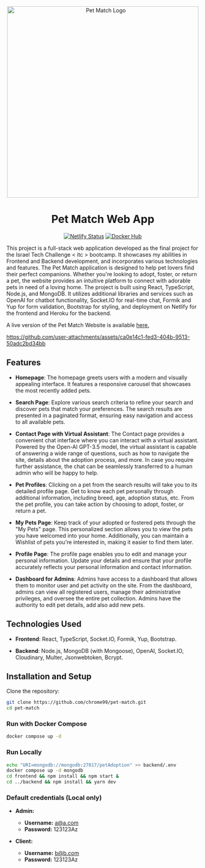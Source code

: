 <div align="center">
  <img src="https://github.com/user-attachments/assets/de90a6f8-f43c-4e8f-bbb3-0caea89f266e" alt="Pet Match Logo" width="500" />
  <h1>Pet Match Web App</h1>
  
  [![Netlify Status](https://api.netlify.com/api/v1/badges/4bb04b6d-881a-4666-9dfc-f4a08562babe/deploy-status)](https://pet-match-app.netlify.app/)
  [![Docker Hub](https://img.shields.io/docker/image-size/chrome99/pet-match/frontend?label=Docker%20Hub&color=green)](https://hub.docker.com/repository/docker/chrome99/pet-match/general)

</div>

This project is a full-stack web application developed as the final project for the Israel Tech Challenge < itc > bootcamp. It showcases my abilities in Frontend and Backend development, and incorporates various technologies and features. The Pet Match application is designed to help pet lovers find their perfect companions. Whether you're looking to adopt, foster, or return a pet, the website provides an intuitive platform to connect with adorable pets in need of a loving home. The project is built using React, TypeScript, Node.js, and MongoDB. It utilizes additional libraries and services such as OpenAI for chatbot functionality, Socket.IO for real-time chat, Formik and Yup for form validation, Bootstrap for styling, and deployment on Netlify for the frontend and Heroku for the backend.

A live version of the Pet Match Website is available [here.](https://pet-match-app.netlify.app/)

https://github.com/user-attachments/assets/ca0e14c1-fed3-404b-9513-50adc2bd34bb

## Features

- **Homepage**: The homepage greets users with a modern and visually appealing interface. It features a responsive carousel that showcases the most recently added pets.

- **Search Page**: Explore various search criteria to refine your search and discover pets that match your preferences. The search results are presented in a paginated format, ensuring easy navigation and access to all available pets.

- **Contact Page with Virtual Assistant**: The Contact page provides a convenient chat interface where you can interact with a virtual assistant. Powered by the Open-AI GPT-3.5 model, the virtual assistant is capable of answering a wide range of questions, such as how to navigate the site, details about the adoption process, and more. In case you require further assistance, the chat can be seamlessly transferred to a human admin who will be happy to help.

- **Pet Profiles**: Clicking on a pet from the search results will take you to its detailed profile page. Get to know each pet personally through additional information, including breed, age, adoption status, etc. From the pet profile, you can take action by choosing to adopt, foster, or return a pet.

- **My Pets Page**: Keep track of your adopted or fostered pets through the "My Pets" page. This personalized section allows you to view the pets you have welcomed into your home. Additionally, you can maintain a Wishlist of pets you're interested in, making it easier to find them later.

- **Profile Page**: The profile page enables you to edit and manage your personal information. Update your details and ensure that your profile accurately reflects your personal information and contact information.

- **Dashboard for Admins**: Admins have access to a dashboard that allows them to monitor user and pet activity on the site. From the dashboard, admins can view all registered users, manage their administrative privileges, and oversee the entire pet collection. Admins have the authority to edit pet details, add also add new pets.

## Technologies Used

- **Frontend**: React, TypeScript, Socket.IO, Formik, Yup, Bootstrap.

- **Backend**: Node.js, MongoDB (with Mongoose), OpenAI, Socket.IO, Cloudinary, Multer, Jsonwebtoken, Bcrypt.

## Installation and Setup

Clone the repository:

```sh
git clone https://github.com/chrome99/pet-match.git
cd pet-match
```

### Run with Docker Compose

```sh
docker compose up -d
```

### Run Locally

```sh
echo "URI=mongodb://mongodb:27017/petAdoption" >> backend/.env
docker compose up -d mongodb
cd frontend && npm install && npm start &
cd ../backend && npm install && yarn dev
```

### Default credentials (Local only)

- **Admin:**

  - **Username:** a@a.com
  - **Password:** 123123Az

- **Client:**
  - **Username:** b@b.com
  - **Password:** 123123Az
